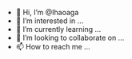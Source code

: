 - 👋 Hi, I’m @Ihaoaga
- 👀 I’m interested in ...
- 🌱 I’m currently learning ...
- 💞️ I’m looking to collaborate on ...
- 📫 How to reach me ...

<!---
Ihaoaga/Ihaoaga is a ✨ special ✨ repository because its `README.md` (this file) appears on your GitHub profile.
You can click the Preview link to take a look at your changes.
--->
